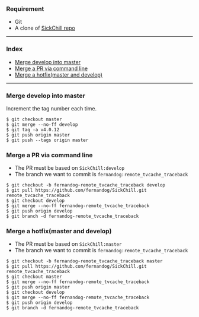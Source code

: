 ### Requirement ###
* Git
* A clone of [SickChill repo](https://github.com/SickChill/SickChill.git)

********

### Index ###
* [Merge develop into master](https://github.com/SickChill/SickChill/wiki/Git-merge#merge-develop-into-master)
* [Merge a PR via command line](https://github.com/SickChill/SickChill/wiki/Git-merge#Merge-a-PR-via-command-line)
* [Merge a hotfix(master and develop)](https://github.com/SickChill/SickChill/wiki/Git-merge#merge-a-hotfixmaster-and-develop)

********

### Merge develop into master ###
Increment the tag number each time.
```
$ git checkout master
$ git merge --no-ff develop
$ git tag -a v4.0.12
$ git push origin master
$ git push --tags origin master
```

### Merge a PR via command line ###
* The PR must be based on `SickChill:develop`
* The branch we want to commit is `fernandog:remote_tvcache_traceback`
```
$ git checkout -b fernandog-remote_tvcache_traceback develop
$ git pull https://github.com/fernandog/SickChill.git remote_tvcache_traceback
$ git checkout develop
$ git merge --no-ff fernandog-remote_tvcache_traceback
$ git push origin develop
$ git branch -d fernandog-remote_tvcache_traceback
```

### Merge a hotfix(master and develop) ###
* The PR must be based on `SickChill:master`
* The branch we want to commit is `fernandog:remote_tvcache_traceback`
```
$ git checkout -b fernandog-remote_tvcache_traceback master
$ git pull https://github.com/fernandog/SickChill.git remote_tvcache_traceback
$ git checkout master
$ git merge --no-ff fernandog-remote_tvcache_traceback
$ git push origin master
$ git checkout develop
$ git merge --no-ff fernandog-remote_tvcache_traceback
$ git push origin develop
$ git branch -d fernandog-remote_tvcache_traceback
```